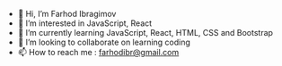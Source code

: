 - 👋 Hi, I’m Farhod Ibragimov
- 👀 I’m interested in JavaScript, React
- 🌱 I’m currently learning JavaScript, React, HTML, CSS and Bootstrap
- 💞️ I’m looking to collaborate on learning coding
- 📫 How to reach me : farhodibr@gmail.com

<!---
farhodibr/farhodibr is a ✨ special ✨ repository because its `README.md` (this file) appears on your GitHub profile.
You can click the Preview link to take a look at your changes.
--->
